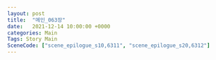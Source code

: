 ```yaml
---
layout: post
title:  "메인_063장"
date:   2021-12-14 10:00:00 +0000
categories: Main
Tags: Story Main
SceneCode: ["scene_epilogue_s10,6311", "scene_epilogue_s20,6312"]
---
```

